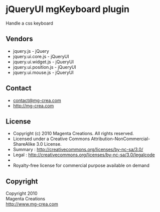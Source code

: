 # jQueryUI mgKeyboard plugin #

Handle a css keyboard

## Vendors

* jquery.js					- jQuery
* jquery.ui.core.js			- jQueryUI
* jquery.ui.widget.js		- jQueryUI
* jquery.ui.position.js		- jQueryUI
* jquery.ui.mouse.js		- jQueryUI

## Contact ##

* contact@mg-crea.com
* http://mg-crea.com

## License ##

* Copyright (c) 2010 Magenta Creations. All rights reserved.
* Licensed under a Creative Commons Attribution-NonCommercial-ShareAlike 3.0 License.
*  Summary : <http://creativecommons.org/licenses/by-nc-sa/3.0/>
*  Legal : <http://creativecommons.org/licenses/by-nc-sa/3.0/legalcode>
*
* Royalty-free license for commercial purpose available on demand

## Copyright ###

Copyright 2010<br/>
Magenta Creations<br/>
http://www.mg-crea.com<br/>